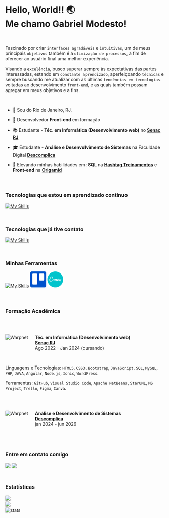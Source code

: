 
<h1> Hello, World!! 🌏<br> Me chamo Gabriel Modesto!</h1>
<br/>

Fascinado por criar `interfaces agradáveis` e `intuitivas`, um de meus principais `objetivos` também é a `otimização de processos`, a fim de oferecer ao usuário final uma melhor experiência.

Visando a `excelência`, busco superar sempre às expectativas das partes interessadas, estando em `constante aprendizado`, aperfeiçoando `técnicas` e sempre buscando me atualizar com as últimas `tendências em tecnologias` voltadas ao desenvolvimento `front-end`, e as quais também possam agregar em meus objetivos e a fins.

<br/>

- 🎈 Sou do Rio de Janeiro, RJ.
- 🧠 Desenvolvedor **Front-end** em formação
- 📚 Estudante - **Téc. em Informática (Desenvolvimento web)** no [**Senac RJ**](https://www.rj.senac.br/)
- 🎓 Estudante - **Análise e Desenvolvimento de Sistemas** na Faculdade Digital [**Descomplica**](https://descomplica.com.br/faculdade/tecnologia/analise-e-desenvolvimento-de-sistemas/)

- 🚀 Elevando minhas habilidades em: **SQL** na [**Hashtag Treinamentos**](https://www.hashtagtreinamentos.com/) e **Front-end** na [**Origamid**](https://www.origamid.com/)
<br/>

##
<h3> Tecnologias que estou em aprendizado contínuo</h3>

  [![My Skills](https://skillicons.dev/icons?i=html,css,js,ts,bootstrap,php,mysql,figma,sass)]()
  
<br/>

<h3> Tecnologias que já tive contato</h3>

  [![My Skills](https://skillicons.dev/icons?i=java,angular,react,nodejs,androidstudio,wordpress)]()


<br/>

<h3> Minhas Ferramentas</h3>

  [![My Skills](https://skillicons.dev/icons?i=github,vscode,figma)]()
<img height="50" src="https://github.com/devicons/devicon/blob/master/icons/trello/trello-plain.svg">
<img height="50" src="https://github.com/devicons/devicon/blob/master/icons/canva/canva-original.svg">

<br/>

##

<h3> Formação Acadêmica</h3>
<br/>
<br/>

[<img align="left" height="94px" width="94px" alt="Warpnet" src="https://i.postimg.cc/rwbd9nTT/senac-logo.png"/>](https://www.rj.senac.br/)
**Téc. em Informática (Desenvolvimento web)** \
[**Senac RJ**](https://www.rj.senac.br/) \
Ago 2022 - Jan 2024 (cursando)

<br/>

Linguagens e Tecnologias: `HTML5`, `CSS3`, `Bootstrap`, `JavaScript`, `SQL`, `MySQL`, `PHP`, `JAVA`, `Angular`, `Node.js`, `Ionic`, `WordPress`.

Ferramentas: `GitHub`, `Visual Studio Code`, `Apache NetBeans`, `StarUML`, `MS Project`, `Trello`, `Figma`, `Canva`.

<br/>
<br/>

[<img align="left" height="94px" width="94px" alt="Warpnet" src="https://i.postimg.cc/dVDkrMzn/descomplica-logo.png"/>](https://descomplica.com.br/faculdade/tecnologia/analise-e-desenvolvimento-de-sistemas/) 
**Análise e Desenvolvimento de Sistemas** \
[**Descomplica**](https://descomplica.com.br/faculdade/tecnologia/analise-e-desenvolvimento-de-sistemas/) \
jan 2024 - jun 2026

<br/>
<br/>

##

<h3>Entre em contato comigo</h3>
<a href="https://www.linkedin.com/in/gabrielm-oliveira/"><img src="https://img.shields.io/badge/LinkedIn-0077B5?style=for-the-badge&logo=linkedin&logoColor=white" target="_blank"></a>
<a href="mailto:gabriel_26@outlook.com.br"><img src="https://img.shields.io/badge/Microsoft%20Outlook-0078D4.svg?style=for-the-badge&logo=Microsoft-Outlook&logoColor=white" target="_blank"></a>

<br/>
<br/>

##
<h3>Estatísticas</h3>
<div>
  
  <img height="150em"  src="https://github-readme-stats.vercel.app/api?username=GabrielModesto-O&show_icons=true&theme=dracula&include_all_commits=true&count_private=true"/>
<br/>
  <img height="150em" src="https://github-readme-stats.vercel.app/api/top-langs/?username=GabrielModesto-O&layout=compact&langs_count=7&theme=dracula"/>
<br/>
  <img height="160em" src="https://github-readme-streak-stats.herokuapp.com/?user=GabrielModesto-O&theme=omni&theme=dracula" alt="stats"/>
</div>


